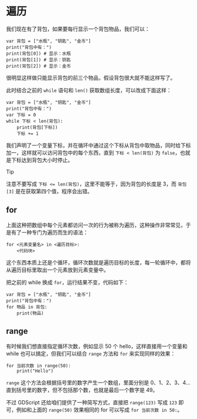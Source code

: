 # 遍历

我们现在有了背包，如果要每行显示一个背包物品，我们可以：

```gdscript
var 背包 = ["水瓶", "钥匙", "金币"]
print("背包中有：")
print(背包[0]) # 显示：水瓶
print(背包[1]) # 显示：钥匙
print(背包[2]) # 显示：金币
```

很明显这样做只能显示背包的前三个物品，假设背包很大就不能这样写了。

此时结合之前的 `while` 语句和 `len()` 获取数组长度，可以改成下面这样：

```gdscript
var 背包 = ["水瓶", "钥匙", "金币"]
print("背包中有：")
var 下标 = 0
while 下标 < len(背包):
    print(背包[下标])
    下标 += 1
```

我们声明了一个变量下标，并在循环中通过这个下标从背包中取物品，同时给下标加一，这样就可以访问背包中的每个东西，直到 `下标 < len(背包)` 为 `false`，也就是下标达到背包大小时停止。

> [!tip]
>
> 注意不要写成 `下标 <= len(背包)`，这里不能等于，因为背包的长度是 3，而 `背包[3]` 是在获取第四个值，程序会出错。

## for

上面这种把数组中每个元素都访问一次的行为被称为遍历，这种操作非常常见，于是有了一种专门为遍历而生的语法：

```gdscript
for <元素变量名> in <遍历目标>:
    <代码块>
```

这个东西本质上还是个循环，循环次数就是遍历目标的长度，每一轮循环中，都将从遍历目标里取出一个元素放到元素变量中。

把之前的 while 换成 `for`，运行结果不变，代码如下：

```gdscript
var 背包 = ["水瓶", "钥匙", "金币"]
print("背包中有：")
for 物品 in 背包:
    print(物品)
```

## range

有时候我们想直接指定循环次数，例如显示 50 个 hello，这样直接用一个变量和 while 也可以搞定，但我们可以结合 `range` 方法和 `for` 来实现同样的效果：

```gdscript
for 当前次数 in range(50):
    print("Hello")
```

`range` 这个方法会根据括号里的数字产生一个数组，里面分别是 0、1、2、3、4...直到括号里的数字，但不包括那个数，也就是最后一个数字是 49。

不过 GDScript 还给咱们提供了一种简写方式，直接把 `range(123)` 写成 `123` 即可，例如和上面的 `range(50)` 效果相同的 for 可以写成 `for 当前次数 in 50:`。
